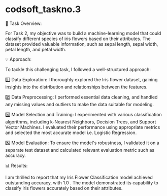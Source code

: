 # codsoft_taskno.3


📝 Task Overview:

For Task 2, my objective was to build a machine-learning model that could classify different species of iris flowers based on their attributes. The dataset provided valuable information, such as sepal length, sepal width, petal length, and petal width.



💡 Approach:

To tackle this challenging task, I followed a well-structured approach:

1️⃣ Data Exploration: I thoroughly explored the Iris flower dataset, gaining insights into the distribution and relationships between the features.

2️⃣ Data Preprocessing: I performed essential data cleaning, and handled any missing values and outliers to make the data suitable for modeling.

4️⃣ Model Selection and Training: I experimented with various classification algorithms, including k-Nearest Neighbors, Decision Trees, and Support Vector Machines. I evaluated their performance using appropriate metrics and selected the most accurate model i.e. Logistic Regression.

5️⃣ Model Evaluation: To ensure the model's robustness, I validated it on a separate test dataset and calculated relevant evaluation metric such as accuracy.

📊 Results:

I am thrilled to report that my Iris Flower Classification model achieved outstanding accuracy, with 1.0 . The model demonstrated its capability to classify iris flowers accurately based on their attributes.


